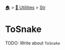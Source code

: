 <!--startTocHeader-->
[🏠](../../README.md) > [🔧 Utilities](../README.md) > [Str](README.md)
# ToSnake
<!--endTocHeader-->

TODO: Write about `ToSnake`

<!--startTocSubTopic-->
<!--endTocSubTopic-->